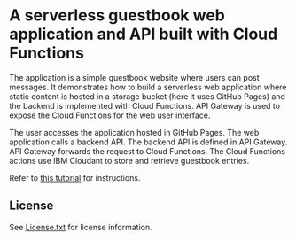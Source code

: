 # A serverless guestbook web application and API built with Cloud Functions

The application is a simple guestbook website where users can post messages. It demonstrates how to build a serverless web application where static content is hosted in a storage bucket (here it uses GitHub Pages) and the backend is implemented with Cloud Functions. API Gateway is used to expose the Cloud Functions for the web user interface.

The user accesses the application hosted in GitHub Pages.
The web application calls a backend API.
The backend API is defined in API Gateway.
API Gateway forwards the request to Cloud Functions.
The Cloud Functions actions use IBM Cloudant to store and retrieve guestbook entries.

Refer to [this tutorial](https://console.bluemix.net/docs/solution-tutorials/serverless-api-webapp.html) for instructions.

## License

See [License.txt](License.txt) for license information.
